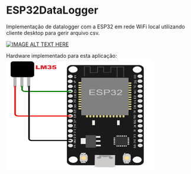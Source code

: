 # ESP32DataLogger
Implementação de datalogger com a ESP32 em rede WiFi local utilizando cliente desktop para gerir arquivo csv.

[![IMAGE ALT TEXT HERE](https://img.youtube.com/vi/vQshLI5SmGU/0.jpg)](https://www.youtube.com/watch?v=J7ZxOtNb-WM)

Hardware implementado para esta aplicação:
<img src="hardware.png" width="400" height="300" alt="Hardware">
